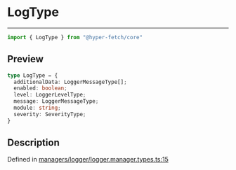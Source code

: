 

# LogType

<div class="api-docs__separator" data-reactroot="">

---

</div><div class="api-docs__import" data-reactroot="">

```ts
import { LogType } from "@hyper-fetch/core"
```

</div><div class="api-docs__section">

## Preview

</div><div class="api-docs__preview type">

```ts
type LogType = {
  additionalData: LoggerMessageType[]; 
  enabled: boolean; 
  level: LoggerLevelType; 
  message: LoggerMessageType; 
  module: string; 
  severity: SeverityType; 
}
```

</div><div class="api-docs__section">

## Description

</div><div class="api-docs__description"><span class="api-docs__do-not-parse">



</span></div><p class="api-docs__definition">

Defined in [managers/logger/logger.manager.types.ts:15](https://github.com/BetterTyped/hyper-fetch/blob/479dcad6/packages/core/src/managers/logger/logger.manager.types.ts#L15)

</p>